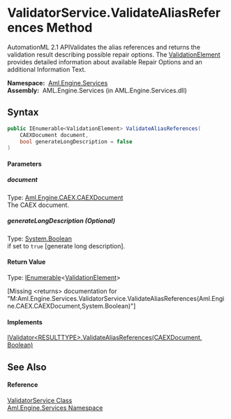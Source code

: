 ValidatorService.ValidateAliasReferences Method
===============================================
AutomationML 2.1 APIValidates the alias references and returns the validation result describing possible repair options. The [ValidationElement][1] provides detailed information about available Repair Options and an additional Information Text.

  **Namespace:**  [Aml.Engine.Services][2]  
  **Assembly:**  AML.Engine.Services (in AML.Engine.Services.dll)

Syntax
------

```csharp
public IEnumerable<ValidationElement> ValidateAliasReferences(
	CAEXDocument document,
	bool generateLongDescription = false
)
```

#### Parameters

##### *document*
Type: [Aml.Engine.CAEX.CAEXDocument][3]  
The CAEX document.

##### *generateLongDescription* (Optional)
Type: [System.Boolean][4]  
if set to `true` [generate long description].

#### Return Value
Type: [IEnumerable][5]&lt;[ValidationElement][1]>  

[Missing &lt;returns> documentation for "M:Aml.Engine.Services.ValidatorService.ValidateAliasReferences(Aml.Engine.CAEX.CAEXDocument,System.Boolean)"]

#### Implements
[IValidator&lt;RESULTTYPE>.ValidateAliasReferences(CAEXDocument, Boolean)][6]  


See Also
--------

#### Reference
[ValidatorService Class][7]  
[Aml.Engine.Services Namespace][2]  

[1]: ../ValidationElement/README.md
[2]: ../README.md
[3]: ../../Aml.Engine.CAEX/CAEXDocument/README.md
[4]: https://docs.microsoft.com/dotnet/api/system.boolean
[5]: https://docs.microsoft.com/dotnet/api/system.collections.generic.ienumerable-1
[6]: ../../Aml.Engine.Services.Interfaces/IValidator_1/ValidateAliasReferences.md
[7]: README.md
[8]: https://www.automationml.org
[9]: ../../icons/logoShade.png